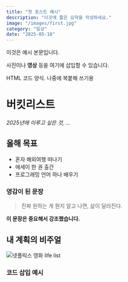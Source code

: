 ```yaml
---
title: "첫 포스트 예시"
description: "이곳에 짧은 요약을 작성하세요."
image: "/images/first.jpg"
category: "일상"
date: "2025-05-18"
---
```

이것은 예시 본문입니다.

사진이나 **영상** 등을 여기에 삽입할 수 있습니다.


HTML 코드 양식. 나중에 복붙해 쓰기용

 <h1>버킷리스트</h1>
  <p><em>2025년에 이루고 싶은 것, ...</em></p>
  <h2>올해 목표</h2>
  <ul>
    <li>혼자 해외여행 떠나기</li>
    <li>에세이 한 권 출간</li>
    <li>프로그래밍 언어 하나 배우기</li>
  </ul>
  <h3>영감이 된 문장</h3>
  <blockquote>진짜 원하는 게 뭔지 알고 나면, 삶이 달라진다.</blockquote>
  <strong>이 문장은 중요해서 강조했습니다.</strong>
  <h2>내 계획의 비주얼</h2>
  <img src="/images/posts/250517/1.avif" alt="넷플릭스 영화 life list" class="rounded-xl mb-4">
  <h3>코드 삽입 예시</h3>